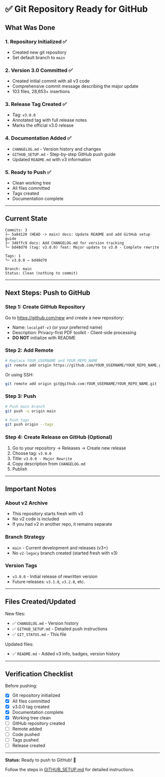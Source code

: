 # ✅ Git Repository Ready for GitHub

## What Was Done

### 1. Repository Initialized ✅
- Created new git repository
- Set default branch to `main`

### 2. Version 3.0 Committed ✅
- Created initial commit with all v3 code
- Comprehensive commit message describing the major update
- 103 files, 28,653+ insertions

### 3. Release Tag Created ✅
- Tag: `v3.0.0`
- Annotated tag with full release notes
- Marks the official v3.0 release

### 4. Documentation Added ✅
- `CHANGELOG.md` - Version history and changes
- `GITHUB_SETUP.md` - Step-by-step GitHub push guide
- Updated `README.md` with v3 information

### 5. Ready to Push ✅
- Clean working tree
- All files committed
- Tags created
- Documentation complete

---

## Current State

```
Commits: 3
├─ 5a84120 (HEAD -> main) docs: Update README and add GitHub setup guide
├─ 348ffc9 docs: Add CHANGELOG.md for version tracking
└─ bd48d70 (tag: v3.0.0) feat: Major update to v3.0 - Complete rewrite

Tags: 1
└─ v3.0.0 → bd48d70

Branch: main
Status: Clean (nothing to commit)
```

---

## Next Steps: Push to GitHub

### Step 1: Create GitHub Repository

Go to https://github.com/new and create a new repository:
- Name: `localpdf-v3` (or your preferred name)
- Description: Privacy-first PDF toolkit - Client-side processing
- **DO NOT** initialize with README

### Step 2: Add Remote

```bash
# Replace YOUR_USERNAME and YOUR_REPO_NAME
git remote add origin https://github.com/YOUR_USERNAME/YOUR_REPO_NAME.git
```

Or using SSH:
```bash
git remote add origin git@github.com:YOUR_USERNAME/YOUR_REPO_NAME.git
```

### Step 3: Push

```bash
# Push main branch
git push -u origin main

# Push tags
git push origin --tags
```

### Step 4: Create Release on GitHub (Optional)

1. Go to your repository → Releases → Create new release
2. Choose tag: `v3.0.0`
3. Title: `v3.0.0 - Major Rewrite`
4. Copy description from `CHANGELOG.md`
5. Publish

---

## Important Notes

### About v2 Archive
- This repository starts fresh with v3
- No v2 code is included
- If you had v2 in another repo, it remains separate

### Branch Strategy
- `main` - Current development and releases (v3+)
- No `v2-legacy` branch created (started fresh with v3)

### Version Tags
- `v3.0.0` - Initial release of rewritten version
- Future releases: `v3.1.0`, `v3.2.0`, etc.

---

## Files Created/Updated

New files:
- ✅ `CHANGELOG.md` - Version history
- ✅ `GITHUB_SETUP.md` - Detailed push instructions
- ✅ `GIT_STATUS.md` - This file

Updated files:
- ✅ `README.md` - Added v3 info, badges, version history

---

## Verification Checklist

Before pushing:
- [x] Git repository initialized
- [x] All files committed
- [x] v3.0.0 tag created
- [x] Documentation complete
- [x] Working tree clean
- [ ] GitHub repository created
- [ ] Remote added
- [ ] Code pushed
- [ ] Tags pushed
- [ ] Release created

---

**Status:** Ready to push to GitHub! 🚀

Follow the steps in [GITHUB_SETUP.md](./GITHUB_SETUP.md) for detailed instructions.
